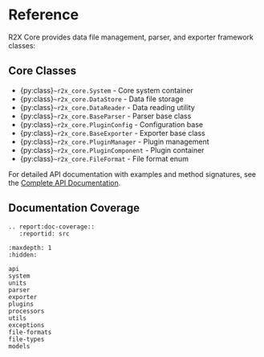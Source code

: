 # Reference

R2X Core provides data file management, parser, and exporter framework classes:

## Core Classes

- {py:class}`~r2x_core.System` - Core system container
- {py:class}`~r2x_core.DataStore` - Data file storage
- {py:class}`~r2x_core.DataReader` - Data reading utility
- {py:class}`~r2x_core.BaseParser` - Parser base class
- {py:class}`~r2x_core.PluginConfig` - Configuration base
- {py:class}`~r2x_core.BaseExporter` - Exporter base class
- {py:class}`~r2x_core.PluginManager` - Plugin management
- {py:class}`~r2x_core.PluginComponent` - Plugin container
- {py:class}`~r2x_core.FileFormat` - File format enum

For detailed API documentation with examples and method signatures, see the [Complete API Documentation](./api.md).

## Documentation Coverage

```{eval-rst}
.. report:doc-coverage::
   :reportid: src
```

```{toctree}
:maxdepth: 1
:hidden:

api
system
units
parser
exporter
plugins
processors
utils
exceptions
file-formats
file-types
models
```
